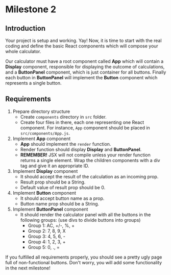 # Milestone 2

## Introduction
Your project is setup and working. Yay! Now, it is time to start with the real coding and define the basic React components which will compose your whole calculator.

Our calculator must have a root component called **App** which will contain a **Display** component, responsible for
displaying the outcome of calculations, and a **ButtonPanel** component, which is just container for all buttons. Finally each button in
**ButtonPanel** will implement the **Button** component which represents a single button.

## Requirements

1. Prepare directory structure
   - Create `components` directory in `src` folder.
   - Create four files in there, each one representing one React component. For instance, `App` component should be
     placed in `src/components/App.js`.
2. Implement **App** component
   - **App** should implement the `render` function.
   - Render function should display **Display** and **ButtonPanel**.
   - **REMEMBER!** JSX will not compile unless your render function returns a single element. Wrap the children components with a div tag and give it an appropriate ID.
3. Implement **Display** component
   - It should accept the result of the calculation as an incoming prop.
   - Result prop should be a String.
   - Default value of result prop should be 0.
4. Implement **Button** component
   - It should accept button name as a prop.
   - Button name prop should be a String.
5. Implement **ButtonPanel** component
   - It should render the calculator panel with all the buttons in the following groups: (use divs to divide buttons into groups)
     - Group 1: AC, +/-, %, +
     - Group 2: 7, 8, 9, X
     - Group 3: 4, 5, 6, -
     - Group 4: 1, 2, 3, +
     - Group 5: 0, ., =

If you fulfilled all requirements properly, you should see a pretty ugly page full of non-functional buttons. Don't worry, you will add some functionality in the next milestone!
